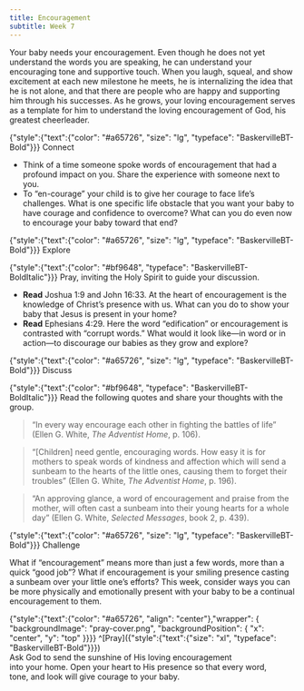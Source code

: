 ```yaml
---
title: Encouragement
subtitle: Week 7
---
```


Your baby needs your encouragement. Even though he does not yet understand the words you are speaking, he can understand your encouraging tone and supportive touch. When you laugh, squeal, and show excitement at each new milestone he meets, he is internalizing the idea that he is not alone, and that there are people who are happy and supporting him through his successes. As he grows, your loving encouragement serves as a template for him to understand the loving encouragement of God, his greatest cheerleader.

{"style":{"text":{"color": "#a65726", "size": "lg", "typeface": "BaskervilleBT-Bold"}}}
Connect

+ Think of a time someone spoke words of encouragement that had a profound impact on you. Share the experience with someone next to you.
+ To “en-courage” your child is to give her courage to face life’s challenges. What is one specific life obstacle that you want your baby to have courage and confidence to overcome? What can you do even now to encourage your baby toward that end?

{"style":{"text":{"color": "#a65726", "size": "lg", "typeface": "BaskervilleBT-Bold"}}}
Explore

{"style":{"text":{"color": "#bf9648", "typeface": "BaskervilleBT-BoldItalic"}}}
Pray, inviting the Holy Spirit to guide your discussion.

+ **Read** Joshua 1:9 and John 16:33. At the heart of encouragement is the knowledge of Christ’s presence with us. What can you do to show your baby that Jesus is present in your home?
+ **Read** Ephesians 4:29. Here the word “edification” or encouragement is contrasted with “corrupt words.” What would it look like—in word or in action—to discourage our babies as they grow and explore?

{"style":{"text":{"color": "#a65726", "size": "lg", "typeface": "BaskervilleBT-Bold"}}}
Discuss

{"style":{"text":{"color": "#bf9648", "typeface": "BaskervilleBT-BoldItalic"}}}
Read the following quotes and share your thoughts with the group.

> “In every way encourage each other in fighting the battles of life” (Ellen G. White, _The Adventist Home_, p. 106).

> “[Children] need gentle, encouraging words. How easy it is for mothers to speak words of kindness and affection which will send a sunbeam to the hearts of the little ones, causing them to forget their troubles” (Ellen G. White, _The Adventist Home_, p. 196).

> “An approving glance, a word of encouragement and praise from the mother, will often cast a sunbeam into their young hearts for a whole day” (Ellen G. White, _Selected Messages_, book 2, p. 439).

{"style":{"text":{"color": "#a65726", "size": "lg", "typeface": "BaskervilleBT-Bold"}}}
Challenge

What if “encouragement” means more than just a few words, more than a quick “good job”? What if encouragement is your smiling presence casting a sunbeam over your little one’s efforts? This week, consider ways you can be more physically and emotionally present with your baby to be a continual encouragement to them.

{"style":{"text":{"color": "#a65726", "align": "center"},"wrapper": { "backgroundImage": "pray-cover.png", "backgroundPosition": { "x": "center", "y": "top" }}}}
^[Pray]({"style":{"text":{"size": "xl", "typeface": "BaskervilleBT-Bold"}}})\
Ask God to send the sunshine of His loving encouragement\
into your home. Open your heart to His presence so that every word,\
tone, and look will give courage to your baby.